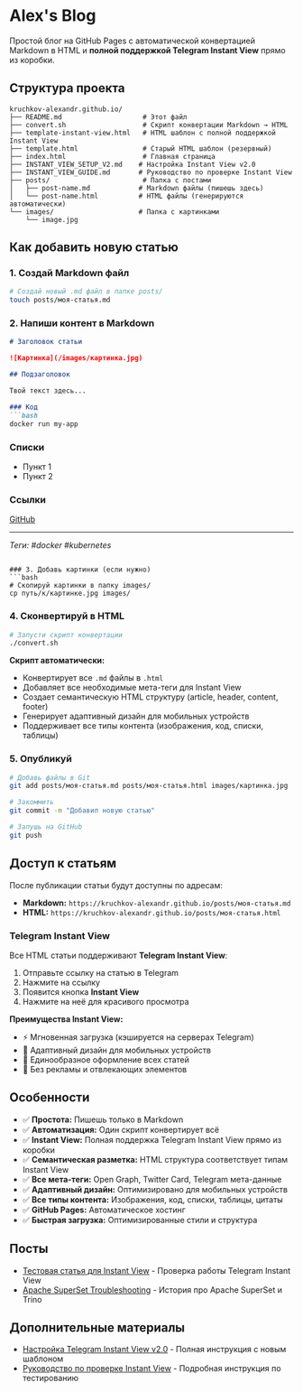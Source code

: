 # Alex's Blog

Простой блог на GitHub Pages с автоматической конвертацией Markdown в HTML и **полной поддержкой Telegram Instant View** прямо из коробки.

## Структура проекта

```
kruchkov-alexandr.github.io/
├── README.md                    # Этот файл
├── convert.sh                   # Скрипт конвертации Markdown → HTML
├── template-instant-view.html   # HTML шаблон с полной поддержкой Instant View
├── template.html                # Старый HTML шаблон (резервный)
├── index.html                   # Главная страница
├── INSTANT_VIEW_SETUP_V2.md    # Настройка Instant View v2.0
├── INSTANT_VIEW_GUIDE.md       # Руководство по проверке Instant View
├── posts/                       # Папка с постами
│   ├── post-name.md            # Markdown файлы (пишешь здесь)
│   └── post-name.html          # HTML файлы (генерируются автоматически)
└── images/                     # Папка с картинками
    └── image.jpg
```

## Как добавить новую статью

### 1. Создай Markdown файл
```bash
# Создай новый .md файл в папке posts/
touch posts/моя-статья.md
```

### 2. Напиши контент в Markdown
```markdown
# Заголовок статьи

![Картинка](/images/картинка.jpg)

## Подзаголовок

Твой текст здесь...

### Код
```bash
docker run my-app
```

### Списки
- Пункт 1
- Пункт 2

### Ссылки
[GitHub](https://github.com)

---

*Теги: #docker #kubernetes*
```

### 3. Добавь картинки (если нужно)
```bash
# Скопируй картинки в папку images/
cp путь/к/картинке.jpg images/
```

### 4. Сконвертируй в HTML
```bash
# Запусти скрипт конвертации
./convert.sh
```

**Скрипт автоматически:**
- Конвертирует все `.md` файлы в `.html`
- Добавляет все необходимые мета-теги для Instant View
- Создает семантическую HTML структуру (article, header, content, footer)
- Генерирует адаптивный дизайн для мобильных устройств
- Поддерживает все типы контента (изображения, код, списки, таблицы)

### 5. Опубликуй
```bash
# Добавь файлы в Git
git add posts/моя-статья.md posts/моя-статья.html images/картинка.jpg

# Закоммить
git commit -m "Добавил новую статью"

# Запушь на GitHub
git push
```

## Доступ к статьям

После публикации статьи будут доступны по адресам:
- **Markdown:** `https://kruchkov-alexandr.github.io/posts/моя-статья.md`
- **HTML:** `https://kruchkov-alexandr.github.io/posts/моя-статья.html`

### Telegram Instant View

Все HTML статьи поддерживают **Telegram Instant View**:
1. Отправьте ссылку на статью в Telegram
2. Нажмите на ссылку
3. Появится кнопка **Instant View**
4. Нажмите на неё для красивого просмотра

**Преимущества Instant View:**
- ⚡ Мгновенная загрузка (кэшируется на серверах Telegram)
- 📱 Адаптивный дизайн для мобильных устройств
- 🎨 Единообразное оформление всех статей
- 🚫 Без рекламы и отвлекающих элементов

## Особенности

- ✅ **Простота:** Пишешь только в Markdown
- ✅ **Автоматизация:** Один скрипт конвертирует всё
- ✅ **Instant View:** Полная поддержка Telegram Instant View прямо из коробки
- ✅ **Семантическая разметка:** HTML структура соответствует типам Instant View
- ✅ **Все мета-теги:** Open Graph, Twitter Card, Telegram мета-данные
- ✅ **Адаптивный дизайн:** Оптимизировано для мобильных устройств
- ✅ **Все типы контента:** Изображения, код, списки, таблицы, цитаты
- ✅ **GitHub Pages:** Автоматическое хостинг
- ✅ **Быстрая загрузка:** Оптимизированные стили и структура

## Посты

- [Тестовая статья для Instant View](/posts/test-instant-view.html) - Проверка работы Telegram Instant View
- [Apache SuperSet Troubleshooting](/posts/apache-simple.html) - История про Apache SuperSet и Trino

## Дополнительные материалы

- [Настройка Telegram Instant View v2.0](INSTANT_VIEW_SETUP_V2.md) - Полная инструкция с новым шаблоном
- [Руководство по проверке Instant View](INSTANT_VIEW_GUIDE.md) - Подробная инструкция по тестированию 